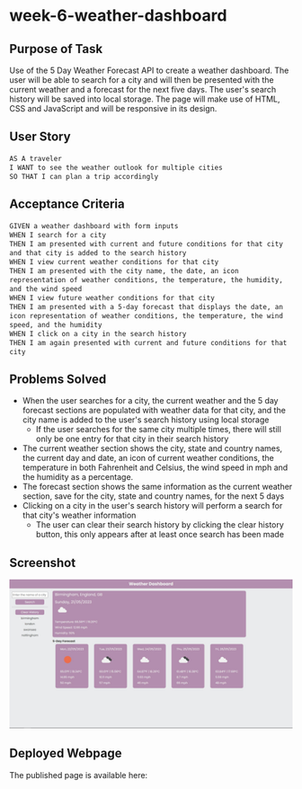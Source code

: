 # week-6-weather-dashboard

## Purpose of Task

Use of the 5 Day Weather Forecast API to create a weather dashboard. The user will be able to search for a city and will then be presented with the current weather and a forecast for the next five days. The user's search history will be saved into local storage. The page will make use of HTML, CSS and JavaScript and will be responsive in its design.

## User Story

```
AS A traveler
I WANT to see the weather outlook for multiple cities
SO THAT I can plan a trip accordingly
```

## Acceptance Criteria

```
GIVEN a weather dashboard with form inputs
WHEN I search for a city
THEN I am presented with current and future conditions for that city and that city is added to the search history
WHEN I view current weather conditions for that city
THEN I am presented with the city name, the date, an icon representation of weather conditions, the temperature, the humidity, and the wind speed
WHEN I view future weather conditions for that city
THEN I am presented with a 5-day forecast that displays the date, an icon representation of weather conditions, the temperature, the wind speed, and the humidity
WHEN I click on a city in the search history
THEN I am again presented with current and future conditions for that city
```

## Problems Solved

- When the user searches for a city, the current weather and the 5 day forecast sections are populated with weather data for that city, and the city name is added to the user's search history using local storage
    - If the user searches for the same city multiple times, there will still only be one entry for that city in their search history
- The current weather section shows the city, state and country names, the current day and date, an icon of current weather conditions, the temperature in both Fahrenheit and Celsius, the wind speed in mph and the humidity as a percentage.
- The forecast section shows the same information as the current weather section, save for the city, state and country names, for the next 5 days
- Clicking on a city in the user's search history will perform a search for that city's weather information
    - The user can clear their search history by clicking the clear history button, this only appears after at least once search has been made

## Screenshot

![Webpage Screenshot](./assets/images/screenshot-of-webpage.jpg) 

## Deployed Webpage

The published page is available here:
